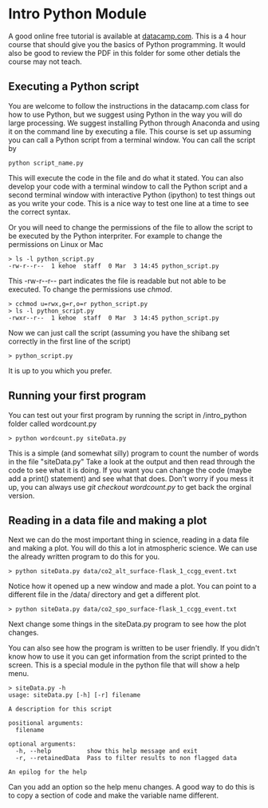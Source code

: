 # Intro Python Module

A good online free tutorial is available at [datacamp.com](https://www.datacamp.com/courses/intro-to-python-for-data-science). This is a 4 hour course that should give you the basics of Python programming. It would also be good to review the PDF in this folder for some other detials the course may not teach.

## Executing a Python script
You are welcome to follow the instructions in the datacamp.com class for how to use Python, but we suggest using Python in the way you will do large processing. We suggest installing Python through Anaconda and using it on the command line by executing a file. This course is set up assuming you can call a Python script from a terminal window. You can call the script by
```
python script_name.py
```
This will execute the code in the file and do what it stated. You can also develop your code with a terminal window to call the Python script and a second terminal window with interactive Python (ipython) to test things out as you write your code. This is a nice way to test one line at a time to see the correct syntax.

Or you will need to change the permissions of the file to allow the script to be executed by the Python interpriter. For example to change the permissions on Linux or Mac
```
> ls -l python_script.py 
-rw-r--r--  1 kehoe  staff  0 Mar  3 14:45 python_script.py
```
This -rw-r--r-- part indicates the file is readable but not able to be executed. To change the permissions use *chmod*.
```
> cchmod u=rwx,g=r,o=r python_script.py
> ls -l python_script.py
-rwxr--r--  1 kehoe  staff  0 Mar  3 14:45 python_script.py
```
Now we can just call the script (assuming you have the shibang set correctly in the first line of the script)
```
> python_script.py
```
It is up to you which you prefer.

## Running your first program
You can test out your first program by running the script in /intro_python folder called wordcount.py
```
> python wordcount.py siteData.py
```
This is a simple (and somewhat silly) program to count the number of words in the file "siteData.py" Take a look at the output and then read through the code to see what it is doing. If you want you can change the code (maybe add a print() statement) and see what that does. Don't worry if you mess it up, you can always use *git checkout wordcount.py* to get back the orginal version.


## Reading in a data file and making a plot
Next we can do the most important thing in science, reading in a data file and making a plot. You will do this a lot in atmospheric science. We can use the already written program to do this for you.
```
> python siteData.py data/co2_alt_surface-flask_1_ccgg_event.txt
```
Notice how it opened up a new window and made a plot. You can point to a different file in the /data/ directory and get a different plot.
```
> python siteData.py data/co2_spo_surface-flask_1_ccgg_event.txt
```

Next change some things in the siteData.py program to see how the plot changes.

You can also see how the program is written to be user friendly. If you didn't know how to use it you can get information from the script printed to the screen. This is a special module in the python file that will show a help menu.
```
> siteData.py -h
usage: siteData.py [-h] [-r] filename

A description for this script

positional arguments:
  filename

optional arguments:
  -h, --help          show this help message and exit
  -r, --retainedData  Pass to filter results to non flagged data

An epilog for the help
```

Can you add an option so the help menu changes. A good way to do this is to copy a section of code and make the variable name different.
